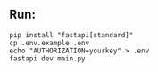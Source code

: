 ## Run:
```shell
pip install "fastapi[standard]"
cp .env.example .env
echo "AUTHORIZATION=yourkey" > .env
fastapi dev main.py
```